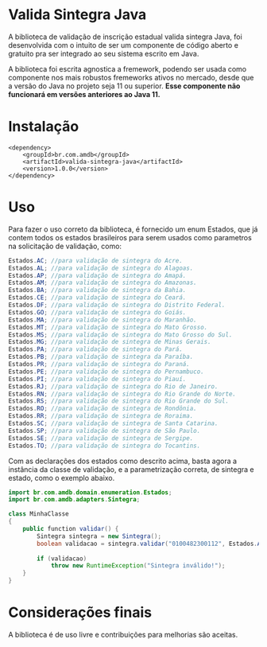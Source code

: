 # Valida Sintegra Java

A biblioteca de validação de inscrição estadual valida sintegra Java, foi desenvolvida com o intuito de ser um componente de código aberto e gratuito pra ser integrado ao seu sistema escrito em Java.

A biblioteca foi escrita agnostica a fremework, podendo ser usada como componente nos mais robustos fremeworks ativos no mercado, desde que a versão do Java no projeto seja 11 ou superior. **Esse componente não funcionará em versões anteriores ao Java 11.**

# Instalação

``` 
<dependency>
    <groupId>br.com.amdb</groupId>
    <artifactId>valida-sintegra-java</artifactId>
    <version>1.0.0</version>
</dependency>
```

# Uso
Para fazer o uso correto da biblioteca, é fornecido um enum Estados, que já contem todos os estados brasileiros para serem usados como parametros na solicitação de validação, como:

```java
Estados.AC; //para validação de sintegra do Acre.
Estados.AL; //para validação de sintegra do Alagoas.
Estados.AP; //para validação de sintegra do Amapá.
Estados.AM; //para validação de sintegra do Amazonas.
Estados.BA; //para validação de sintegra da Bahia.
Estados.CE; //para validação de sintegra do Ceará.
Estados.DF; //para validação de sintegra do Distrito Federal.
Estados.GO; //para validação de sintegra do Goiás.
Estados.MA; //para validação de sintegra do Maranhão.
Estados.MT; //para validação de sintegra do Mato Grosso.
Estados.MS; //para validação de sintegra do Mato Grosso do Sul.
Estados.MG; //para validação de sintegra de Minas Gerais.
Estados.PA; //para validação de sintegra do Pará.
Estados.PB; //para validação de sintegra da Paraíba.
Estados.PR; //para validação de sintegra do Paraná.
Estados.PE; //para validação de sintegra do Pernambuco.
Estados.PI; //para validação de sintegra do Piauí.
Estados.RJ; //para validação de sintegra do Rio de Janeiro.
Estados.RN; //para validação de sintegra do Rio Grande do Norte.
Estados.RS; //para validação de sintegra do Rio Grande do Sul.
Estados.RO; //para validação de sintegra de Rondônia.
Estados.RR; //para validação de sintegra de Roraima.
Estados.SC; //para validação de sintegra de Santa Catarina.
Estados.SP; //para validação de sintegra de São Paulo.
Estados.SE; //para validação de sintegra de Sergipe.
Estados.TO; //para validação de sintegra do Tocantins.

```
Com as declarações dos estados como descrito acima, basta agora a instância da classe de validação, e a parametrização correta, de sintegra e estado, como o exemplo abaixo.

```java
import br.com.amdb.domain.enumeration.Estados;
import br.com.amdb.adapters.Sintegra;

class MinhaClasse 
{
	public function validar() {
        Sintegra sintegra = new Sintegra();
        boolean validacao = sintegra.validar("0100482300112", Estados.AC);
        
        if (validacao)
        	throw new RuntimeException("Sintegra inválido!");
    }
}

```
# Considerações finais
A biblioteca é de uso livre e contribuições para melhorias são aceitas.



